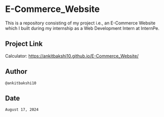 # E-Commerce_Website
This is a repository consisting of my project i.e., an E-Commerce Website which I built during my internship as a Web Development Intern at InternPe.

## Project Link
Calculator: https://ankitbakshi10.github.io/E-Commerce_Website/

## Author
    @ankitbakshi10

## Date
    August 17, 2024
